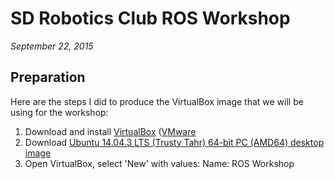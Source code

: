 # SD Robotics Club ROS Workshop

*September 22, 2015*

## Preparation

Here are the steps I did to produce the VirtualBox image that we will be using for the workshop:

1. Download and install [VirtualBox](https://www.virtualbox.org/wiki/Downloads) ([VMware](https://www.vmware.com/)
2. Download [Ubuntu 14.04.3 LTS (Trusty Tahr) 64-bit PC (AMD64) desktop image](http://releases.ubuntu.com/14.04/ubuntu-14.04.3-desktop-amd64.iso)
3. Open VirtualBox, select 'New' with values: Name: ROS Workshop
